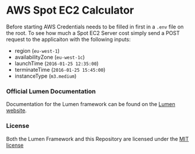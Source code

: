 # AWS Spot EC2 Calculator

Before starting AWS Credentials needs to be filled in first in a `.env` file on the root. 
To see how much a Spot EC2 Server cost simply send a POST request to the applicaiton with the following inputs: 
- region (`eu-west-1`)
- availabilityZone (`eu-west-1c`)
- launchTime (`2016-01-25 12:35:00`)
- terminateTime (`2016-01-25 15:45:00`)
- instanceType (`m3.medium`)


### Official Lumen Documentation

Documentation for the Lumen framework can be found on the [Lumen website](http://lumen.laravel.com/docs).


### License

Both the Lumen Framework and this Repository are licensed under the [MIT license](http://opensource.org/licenses/MIT)
